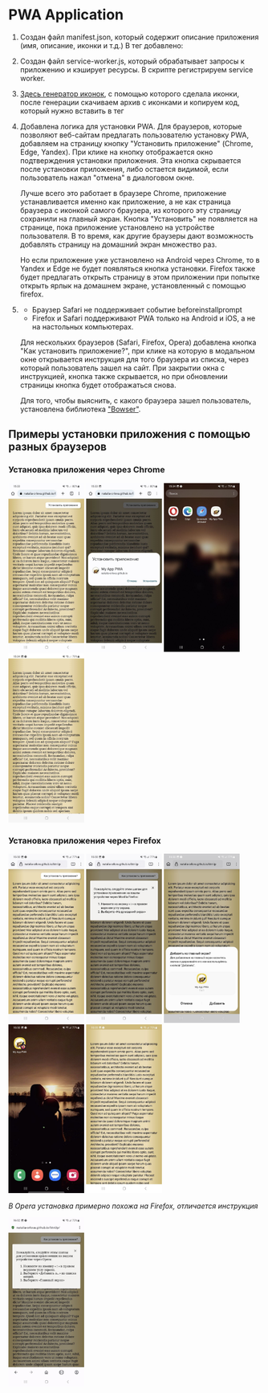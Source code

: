 # PWA Application

1. Создан файл manifest.json, который содержит описание приложения (имя, описание, иконки и т.д.)
    В тег <head> добавлено: <link rel="manifest" href="manifest.json">

2. Создан файл service-worker.js, который обрабатывает запросы к приложению и кэширует ресурсы. В скрипте регистрируем service worker.

3. [Здесь генератор иконок](https://realfavicongenerator.net/), с помощью которого сделала иконки, после генерации скачиваем архив с иконками и копируем код, который нужно вставить в тег <head>

4. Добавлена логика для установки PWA. Для браузеров, которые позволяют веб-сайтам предлагать пользователю установку PWA, добавляем на страницу кнопку "Установить приложение" (Chrome, Edge, Yandex). При клике на кнопку отображается окно подтверждения установки приложения. Эта кнопка скрывается после установки приложения, либо остается видимой, если пользователь нажал "отмена" в диалоговом окне. 

    Лучше всего это работает в браузере Chrome, приложение устанавливается именно как приложение, а не как страница браузера с иконкой самого браузера, из которого эту страницу сохранили на главный экран. Кнопка "Установить" не появляется на странице, пока приложение установлено на устройстве пользователя. 
    В то время, как другие браузеры дают возможность добавлять страницу на домашний экран множество раз.

    Но если приложение уже установлено на Android через  Chrome, то в Yandex и Edge не будет появляться кнопка установки. Firefox также будет предлагать открыть страницу в этом приложении при попытке открыть ярлык на домашнем экране, установленный с помощью firefox.

5.  - Браузер Safari не поддерживает событие beforeinstallprompt
    - Firefox и Safari поддерживают PWA только на Android и iOS, а не на настольных компьютерах.

    Для нескольких браузеров (Safari, Firefox, Opera) добавлена кнопка "Как установить приложение?", при клике на которую в модальном окне открывается инструкция для того браузера из списка, через который пользователь зашел на сайт. При закрытии окна с инструкцией, кнопка также скрывается, но при обновлении страницы кнопка будет отображаться снова.
    
    Для того, чтобы выяснить, с какого браузера зашел пользователь, установлена библиотека ["Bowser"](https://github.com/bowser-js/bowser/tree/master/src). 

## Примеры установки приложения с помощью разных браузеров

### Установка приложения через Chrome

<img src="screen/pageChrome.jpg" width="30%" alt="страница в Chrome">
<img src="screen/downloadChrome.jpg" width="30%" alt="установка приложения">
<img src="screen/pwaApp.jpg" width="30%" alt="приложение установлено">
<img src="screen/pwaWindow.jpg" width="30%" alt="страница в приложении">

### Установка приложения через Firefox

<img src="screen/pageFirefox.jpg" width="30%" alt="страница в Firefox">
<img src="screen/instrFirefox.jpg" width="30%" alt="инструкция в Firefox">
<img src="screen/downloadFirefox.jpg" width="30%" alt="установка в Firefox">
<img src="screen/labelFirefox.jpg" width="30%" alt="ярлык Firefox">
<img src="screen/pwaFirefox.jpg" width="30%" alt="страница в приложении">


*В Opera установка примерно похожа на Firefox, отличается инструкция*

<img src="screen/instrOpera.jpg" width="30%" alt="инструкция в Opera">







